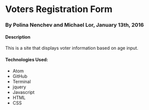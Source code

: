 # Voters Registration Form
### By Polina Nenchev and Michael Lor, January 13th, 2016
#### Description
This is a site that displays voter information based on age input.

#### Technologies Used:
* Atom
* GitHub
* Terminal
* jquery
* Javascript
* HTML
* CSS
